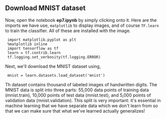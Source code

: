 ## Download MNIST dataset

Now, open the notebook **ep7.ipynb** by simply clicking onto it. Here are the imports we have use, `matplotlib` to display images, and of course `TF.learn` to train the classifier. All of these are installed with the image. 

     import matplotlib.pyplot as plt
     %matplotlib inline
     import tensorflow as tf
     learn = tf.contrib.learn
     tf.logging.set_verbosity(tf.logging.ERROR)

Next, we'll download the MNIST dataset using,

     mnist = learn.datasets.load_dataset('mnist')
     
Th dataset contains thousand of labeled images of handwritten digits. The MNIST data is split into three parts: 55,000 data points of training data (mnist.train), 10,000 points of test data (mnist.test), and 5,000 points of validation data (mnist.validation). This split is very important: it's essential in machine learning that we have separate data which we don't learn from so that we can make sure that what we've learned actually generalizes! 
